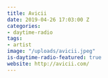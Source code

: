 ```yaml
---
title: Avicii
date: 2019-04-26 17:03:00 Z
categories:
- daytime-radio
tags:
- artist
image: "/uploads/avicii.jpeg"
is-daytime-radio-featured: true
website: http://avicii.com/
---
```


